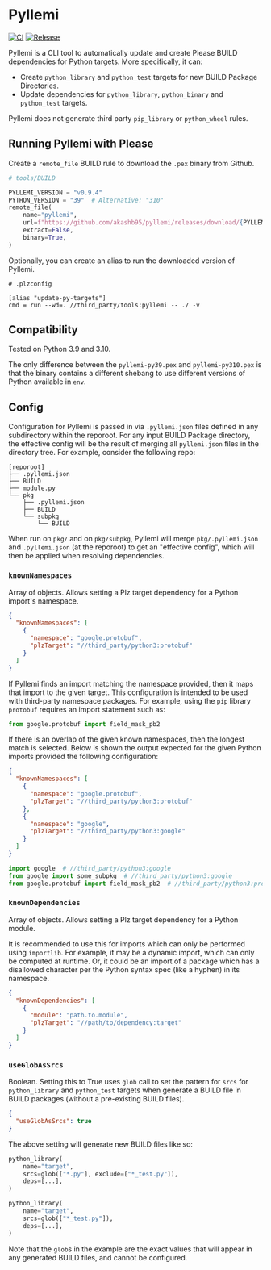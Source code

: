 # Pyllemi

[![CI](https://github.com/akashb95/pyllemi/actions/workflows/ci.yml/badge.svg?branch=main)](https://github.com/akashb95/pyllemi/actions/workflows/ci.yml)
[![Release](https://github.com/akashb95/pyllemi/actions/workflows/release.yml/badge.svg?branch=v0.9.4)](https://github.com/akashb95/pyllemi/actions/workflows/release.yml)

Pyllemi is a CLI tool to automatically update and create Please BUILD dependencies for Python targets. More
specifically, it can:

* Create `python_library` and `python_test` targets for new BUILD Package Directories.
* Update dependencies for `python_library`, `python_binary` and `python_test` targets.

Pyllemi does not generate third party `pip_library` or `python_wheel` rules.

## Running Pyllemi with Please

Create a `remote_file` BUILD rule to download the `.pex` binary from Github.

```python
# tools/BUILD

PYLLEMI_VERSION = "v0.9.4"
PYTHON_VERSION = "39"  # Alternative: "310"
remote_file(
    name="pyllemi",
    url=f"https://github.com/akashb95/pyllemi/releases/download/{PYLLEMI_VERSION}/pyllemi-py{PYTHON_VERSION}.pex",
    extract=False,
    binary=True,
)
```

Optionally, you can create an alias to run the downloaded version of Pyllemi.

```
# .plzconfig

[alias "update-py-targets"]
cmd = run --wd=. //third_party/tools:pyllemi -- ./ -v
```

## Compatibility

Tested on Python 3.9 and 3.10.

The only difference between the `pyllemi-py39.pex` and `pyllemi-py310.pex` is that the binary contains a different
shebang to use different versions of Python available in `env`. 

## Config

Configuration for Pyllemi is passed in via `.pyllemi.json` files defined in any subdirectory within the
reporoot. For any input BUILD Package directory, the effective config will be the result of merging all
`pyllemi.json` files in the directory tree. For example, consider the following repo:

```
[reporoot]
├── .pyllemi.json
├── BUILD
├── module.py
└── pkg
    ├── .pyllemi.json
    ├── BUILD
    └── subpkg
        └── BUILD
```

When run on `pkg/` and on `pkg/subpkg`, Pyllemi will merge `pkg/.pyllemi.json` and `.pyllemi.json` (at the reporoot) to
get an "effective config", which will then be applied when resolving dependencies.

### `knownNamespaces`

Array of objects. Allows setting a Plz target dependency for a Python import's namespace.

```json
{
  "knownNamespaces": [
    {
      "namespace": "google.protobuf",
      "plzTarget": "//third_party/python3:protobuf"
    }
  ]
}
```

If Pyllemi finds an import matching the namespace provided, then it maps that import to the given target.
This configuration is intended to be used with third-party namespace packages. For example, using the
`pip` library `protobuf` requires an import statement such as:

```python
from google.protobuf import field_mask_pb2
```

If there is an overlap of the given known namespaces, then the longest match is selected. Below is shown
the output expected for the given Python imports provided the following configuration:

```json
{
  "knownNamespaces": [
    {
      "namespace": "google.protobuf",
      "plzTarget": "//third_party/python3:protobuf"
    },
    {
      "namespace": "google",
      "plzTarget": "//third_party/python3:google"
    }
  ]
}
```

```python
import google  # //third_party/python3:google
from google import some_subpkg  # //third_party/python3:google
from google.protobuf import field_mask_pb2  # //third_party/python3:protobuf
```

### `knownDependencies`

Array of objects. Allows setting a Plz target dependency for a Python module.

It is recommended to use this for imports which can only be performed using `importlib`. For example, it may be a
dynamic import, which can only be computed at runtime. Or, it could be an import of a package which has a disallowed
character per the Python syntax spec (like a hyphen) in its namespace.

```json
{
  "knownDependencies": [
    {
      "module": "path.to.module",
      "plzTarget": "//path/to/dependency:target"
    }
  ]
}
```

### `useGlobAsSrcs`

Boolean. Setting this to True uses `glob` call to set the pattern for `srcs` for `python_library` and `python_test`
targets when generate a BUILD file in BUILD packages (without a pre-existing BUILD files).

```json
{
  "useGlobAsSrcs": true
}
```

The above setting will generate new BUILD files like so:

```python
python_library(
    name="target",
    srcs=glob(["*.py"], exclude=["*_test.py"]),
    deps=[...],
)

python_library(
    name="target",
    srcs=glob(["*_test.py"]),
    deps=[...],
)
```

Note that the `glob`s in the example are the exact values that will appear in any generated BUILD files, and cannot be
configured.
